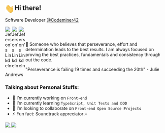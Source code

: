 ## Hi there! <img align="left" src="https://github.com/jeferson-sb/jeferson-sb/blob/master/Hi.gif" alt="waving hand" width="30px" />
                                                                                           
Software Developer [@Codeminer42](https://www.codeminer42.com/)

<a href="https://www.linkedin.com/in/jeferson-sb/">
  <img align="left" alt="Jeferson's LinkdeIn" width="22px" src="https://cdn.jsdelivr.net/npm/simple-icons@v3/icons/linkedin.svg" />
</a>
<a href="https://www.linkedin.com/in/jeferson-sb/">
  <img align="left" alt="Jeferson's LinkdeIn" width="22px" src="https://cdn.jsdelivr.net/npm/simple-icons@3.2.0/icons/dev-dot-to.svg" />
</a>
<a href="https://www.linkedin.com/in/jeferson-sb/">
  <img align="left" alt="Jeferson's LinkdeIn" width="22px" src="https://cdn.jsdelivr.net/npm/simple-icons@3.2.0/icons/dribbble.svg" />
</a>
  
<br />
<br />

🎯 Someone who believes that perseverance, effort and determination leads to the best results.
I am always focused on proving the best practices, fundamentals and consistency through out the code.

"Perseverance is failing 19 times and succeeding the 20th" - Julie Andrews

### Talking about Personal Stuffs:
- 🔭 I’m currently working on `Front-end`
- 🌱 I’m currently learning `TypeScript, Unit Tests and DDD`
- 👯 I’m looking to collaborate on `Front-end Open Source Projects`
- ⚡ Fun fact: Soundtrack appreciator 🎶

<a href="https://github.com/jeferson-sb">
  <img height="180em" src="https://github-readme-stats-eight-theta.vercel.app/api?username=jeferson-sb&show_icons=true&theme=vue-dark&include_all_commits=true&count_private=true" />
  <img height="180em" src="https://github-readme-stats-eight-theta.vercel.app/api/top-langs/?username=jeferson-sb&layout=compact&theme=vue-dark" />
</a>
